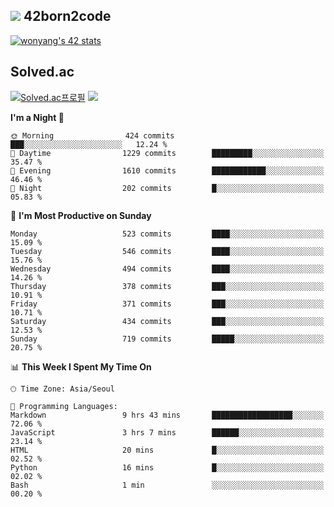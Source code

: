 
## <img src="https://img.shields.io/badge/-000000?style=flat&logo=42&logoColor=white"> 42born2code
<!--[![wonyang's 42 stats](https://badge42.vercel.app/api/v2/cl5nhe5b6007809kydha7ht42/stats?cursusId=21&coalitionId=88)](https://profile.intra.42.fr/users/wonyang)-->

[![wonyang's 42 stats](https://badge.mediaplus.ma/starryblue/wonyang?1337Badge=off&UM6P=off)](https://github.com/oakoudad/badge42)

## Solved.ac
[![Solved.ac프로필](http://mazassumnida.wtf/api/v2/generate_badge?boj=bennyws)](https://solved.ac/bennyws)
<a href="https://solved.ac/bennyws"><img src="http://mazandi.herokuapp.com/api?handle=bennyws&theme=cold"/></a>

<!--START_SECTION:waka-->
**I'm a Night 🦉** 

```text
🌞 Morning                424 commits         ███░░░░░░░░░░░░░░░░░░░░░░   12.24 % 
🌆 Daytime                1229 commits        █████████░░░░░░░░░░░░░░░░   35.47 % 
🌃 Evening                1610 commits        ████████████░░░░░░░░░░░░░   46.46 % 
🌙 Night                  202 commits         █░░░░░░░░░░░░░░░░░░░░░░░░   05.83 % 
```
📅 **I'm Most Productive on Sunday** 

```text
Monday                   523 commits         ████░░░░░░░░░░░░░░░░░░░░░   15.09 % 
Tuesday                  546 commits         ████░░░░░░░░░░░░░░░░░░░░░   15.76 % 
Wednesday                494 commits         ████░░░░░░░░░░░░░░░░░░░░░   14.26 % 
Thursday                 378 commits         ███░░░░░░░░░░░░░░░░░░░░░░   10.91 % 
Friday                   371 commits         ███░░░░░░░░░░░░░░░░░░░░░░   10.71 % 
Saturday                 434 commits         ███░░░░░░░░░░░░░░░░░░░░░░   12.53 % 
Sunday                   719 commits         █████░░░░░░░░░░░░░░░░░░░░   20.75 % 
```


📊 **This Week I Spent My Time On** 

```text
🕑︎ Time Zone: Asia/Seoul

💬 Programming Languages: 
Markdown                 9 hrs 43 mins       ██████████████████░░░░░░░   72.06 % 
JavaScript               3 hrs 7 mins        ██████░░░░░░░░░░░░░░░░░░░   23.14 % 
HTML                     20 mins             █░░░░░░░░░░░░░░░░░░░░░░░░   02.52 % 
Python                   16 mins             █░░░░░░░░░░░░░░░░░░░░░░░░   02.02 % 
Bash                     1 min               ░░░░░░░░░░░░░░░░░░░░░░░░░   00.20 % 
```


<!--END_SECTION:waka-->
